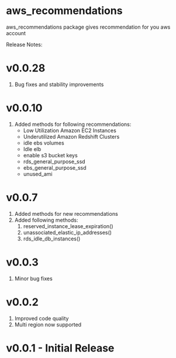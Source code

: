 # aws_recommendations

aws_recommendations package gives recommendation for you aws account

Release Notes:
# v0.0.28
1. Bug fixes and stability improvements

# v0.0.10
1. Added methods for following recommendations:
   - Low Utilization Amazon EC2 Instances
   - Underutilized Amazon Redshift Clusters
   - idle ebs volumes
   - Idle elb
   - enable s3 bucket keys
   - rds_general_purpose_ssd
   - ebs_general_purpose_ssd
   - unused_ami

# v0.0.7
1. Added methods for new recommendations
2. Added following methods:
   1. reserved_instance_lease_expiration()
   2. unassociated_elastic_ip_addresses()
   3. rds_idle_db_instances()

# v0.0.3
1. Minor bug fixes

# v0.0.2
1. Improved code quality
2. Multi region now supported

# v0.0.1 - Initial Release
